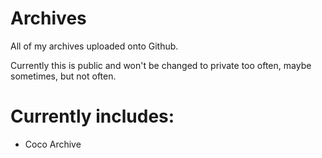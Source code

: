 # Archives
All of my archives uploaded onto Github.

Currently this is public and won't be changed to private too often, maybe sometimes, but not often.

# Currently includes:
- Coco Archive
